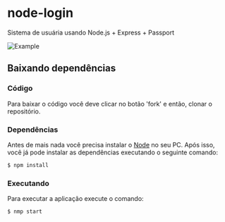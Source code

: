 # node-login

Sistema de usuária usando Node.js + Express + Passport

![Example](https://media.giphy.com/media/41g6S4woHpyPMgjU43/giphy.gif)

## Baixando dependências

### Código

Para baixar o código você deve clicar no botão 'fork' e então, clonar o repositório.

### Dependências

Antes de mais nada você precisa instalar o [Node](https://nodejs.org/pt-br/) no seu PC. Após isso, você já pode instalar as dependências executando o seguinte comando:

```bash
$ npm install
```

### Executando

Para executar a aplicação execute o comando:

```bash
$ nmp start
```